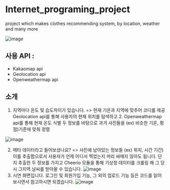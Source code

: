 # Internet_programing_project
project which makes clothes recommending system, by location, weather and many more 

![image](https://user-images.githubusercontent.com/80660346/169879127-9f422541-ada4-40d9-a759-7dd569670467.png)


## 사용 API :
 
- Kakaomap api
- Geolocation api
- Openweathermap api

## 소개
1. 지역마다 온도 및 습도차이가 있습니다.
=> 현재 기온과 지역에 맞추어 코디를 제공
Geolocation api를 통해 사용자의 현재 위치를 탐색하고 2. Openweathermap api를 통해 현재 온도 식별 
 두 정보를 바탕으로 과거 사진들을 (ex) 비슷한 기온, 평점)기준에 맞춰 정렬  

![image](https://user-images.githubusercontent.com/80660346/169879639-25abb48e-262b-4fb0-8d12-178072134ae8.png)

2. 메타 데이터라고 들어보셨나요? => 사진에 남아있는 정보들 (ex) 위치, 시간 기간) 이를 추출함으로서 사용자가 언제 어디서 찍었는지 머리 싸매지 않아도 됩니다. 단지 추출한 두 정보를 가지고 Cheerio 모듈을 통해 기상청 데이터를 크롤링 해 그 당시 그지역 날씨를 받아올 수 있습니다.
![image](https://user-images.githubusercontent.com/80660346/169879349-28aa1fab-11df-4396-99d2-089819a99441.png)
3. 시연 화면입니다. 로그인 및 회원가입 기능, 그 외의 업로드 기능 등은 코드를 읽어보시면서 참고하시면 되겠습니다.
![image](https://user-images.githubusercontent.com/80660346/169879571-f8f6eaf2-6e4d-4d01-9253-42e1892e4e61.png)

